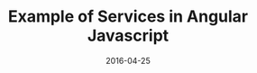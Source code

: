 ---
layout: post
title: "Example of Services in Angular Javascript"
date: 2016-04-25
excerpt: "server crash in mongo"
tags: [sample post, images, test]
---